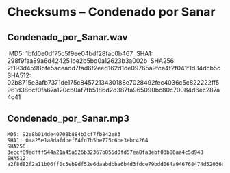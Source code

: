 # Checksums – Condenado por Sanar

## Condenado_por_Sanar.wav
​    MD5: 1bfd0e0df75c5f9ee04bdf28fac0b467
​    SHA1: 298f9faa89a6d424251be2b5bd0a12623b3a002b
​    SHA256: 2f193d4598bfe5aceadd7fad6f2eed162d1de09765a9fca4f2f041f1d34dcb5c
​    SHA512: 02b8715e3afb7371de175c8457213430188e7028492fec4036c5c822222ff5961d386cf0fa67a120cb0af7fb5186d2d387fa965090bc80c70084d6ec287a4c41

## Condenado_por_Sanar.mp3
    MD5: 92e8b014de40708b884b3cf7fb842e83
    SHA1: 0aa25e1a8dafdbef64fd7b5be775c6be3ebc4264
    SHA256: 3eccf89edfff544a21a45a526b32367b855d0fd57ea8fa3ebf03b86aa4c5d948
    SHA512: a2f8d82f2a11b06ff0c5eb9df52e6daabdbba6b4d3fdce79bdd064a946768474d52036e779dd29e604ef0d633e7d3f84857731aa2c6ccb8c5702ebb20cd51ac5
